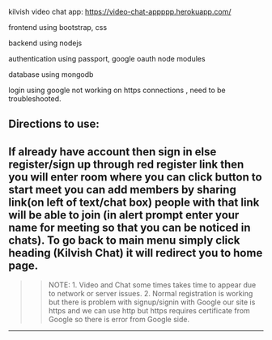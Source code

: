 kilvish video chat app:  https://video-chat-appppp.herokuapp.com/

frontend using bootstrap, css

backend using nodejs

authentication using passport, google oauth node modules

database using mongodb

login using google not working on https connections , need to be troubleshooted.

Directions to use:
-------------------
If already have account then sign in
else register/sign up through red register link
then you will enter room where you can click button to start meet
you can add members by sharing link(on left of text/chat box) 
people with that link will be able to join
(in alert prompt enter your name for meeting so that you can be noticed in chats).
To go back to main menu simply click heading (Kilvish Chat) it will redirect you to home page.
--------------------
>> NOTE: 1. Video and Chat some times takes time to appear 
            due to network or server issues.
         2. Normal registration is working but there is problem with signup/signin with Google
            our site is https and we can use http but https requires certificate from Google
            so there is error from Google side.
--------------------
